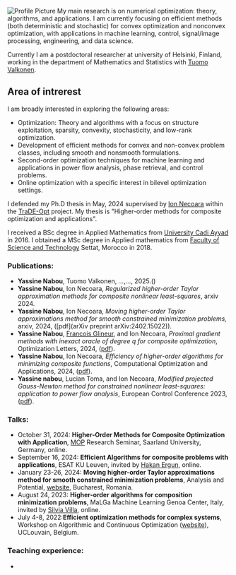 ![Profile Picture](assets/images/Yassine.jpg)
My main research is on numerical optimization: theory, algorithms, and applications. I am currently focusing on efficient methods (both deterministic and stochastic) for convex optimization and nonconvex optimization, with applications in machine learning, control, signal/image processing, engineering, and data science.

Currently I am a postdoctoral researcher at university of Helsinki, Finland, working in the department of Mathematics and Statistics with [Tuomo Valkonen](https://tuomov.iki.fi).


## Area of intrerest
I am broadly interested in exploring the following areas:
- Optimization: Theory and algorithms with a focus on structure exploitation, sparsity, convexity, stochasticity, and low-rank optimization.
- Development of efficient methods for convex and non-convex problem classes, including smooth and nonsmooth formulations.
- Second-order optimization techniques for machine learning and applications in power flow analysis, phase retrieval, and control problems.
- Online optimization with a specific interest in bilevel optimization settings.

I defended my Ph.D thesis in May, 2024 supervised by [Ion Necoara](https://acse.pub.ro/index.php/en/ion-necoara/) within the [TraDE-Opt](https://trade-opt-itn.eu) project. My thesis is "Higher-order methods for composite optimization and applications". 

I received a BSc degree in Applied Mathematics from [University Cadi Ayyad](https://www.uca.ma) in 2016. I obtained a MSc degree in Applied mathematics from [Faculty of Science and Technology](https://www.fsts.ac.ma) Settat, Morocco in 2018.



### Publications:
- **Yassine Nabou**, Tuomo Valkonen, *...*,..., 2025.()
- **Yassine Nabou**, Ion Necoara, *Regularized higher-order Taylor approximation methods for composite nonlinear least-squares*, arxiv 2024.
- **Yassine Nabou**, Ion Necoara, *Moving higher-order Taylor approximations method for smooth constrained minimization problems*, arxiv, 2024, ([pdf](arXiv preprint arXiv:2402.15022)).
- **Yassine Nabou**, [Francois Glineur](https://perso.uclouvain.be/francois.glineur/), and Ion Necoara, *Proximal gradient methods with inexact oracle of degree q for composite optimization*, Optimization Letters, 2024, ([pdf](https://link.springer.com/content/pdf/10.1007/s11590-024-02118-9.pdf)).
- **Yassine Nabou**, Ion Necoara, *Efficiency of higher-order algorithms for minimizing composite functions*, Computational Optimization and Applications, 2024, ([pdf](https://link.springer.com/content/pdf/10.1007/s10589-023-00533-9.pdf)).
- **Yassine nabou**, Lucian Toma, and Ion Necoara, *Modified projected Gauss-Newton method for constrained nonlinear least-squares: application to power flow analysis*, European Control Conference 2023, ([pdf](https://ieeexplore.ieee.org/abstract/document/10178179)). 



### Talks: 
- October 31, 2024: **Higher-Order Methods for Composite Optimization with Application**, [MOP](https://www.mop.uni-saarland.de/teaching/MOPResearchSeminar/index.shtml) Research Seminar, Saarland University, Germany, online.  
- September 16, 2024: **Efficient Algorithms for composite problems with applications**, ESAT KU Leuven, invited by [Hakan Ergun](https://scholar.google.com/citations?user=EGUrHGsAAAAJ&hl=en), online.
- January 23-26, 2024: **Moving higher-order Taylor approximations method for smooth constrained minimization problems**, Analysis and Potential, [website](http://imar.ro/~imar/2024/Conferinte/APBucur/Abstracts.pdf), Bucharest, Romania. 
- August 24, 2023: **Higher-order algorithms for composition minimization problems**, MaLGa Machine Learning Genoa Center, Italy, invited by [Silvia Villa](https://dima.unige.it/~villa), online.
- July 4-8, 2022:**Efficient optimization methods for complex systems**, Workshop on Algorithmic and Continuous Optimization ([website](https://trade-opt-itn.eu/workshop.html)), UCLouvain, Belgium.

### Teaching experience:
-


